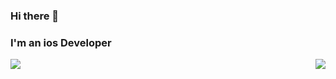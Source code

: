 ### Hi there 👋
### I'm an ios Developer 

<a href="https://github.com/ejssong/github-readme-stats">
  <img align="left" src="https://github-readme-stats.vercel.app/api?username=ejssong&show_icons=true&theme=dark" />
</a>
<a href="https://github.com/ejssong/github-readme-stats">
  <img align="right" src="https://github-readme-stats.vercel.app/api/top-langs/?username=ejssong&layout=compact&theme=dark" />
</a>

<!--
![GitHub stats](https://github-readme-stats.vercel.app/api?username=ejssong&show_icons=true&theme=dark)
[![Top Langs](https://github-readme-stats.vercel.app/api/top-langs/?username=ejssong&layout=compact&theme=dark)](https://github.com/ejssong/github-readme-stats)
--!>
<!--
**ejssong/ejssong** is a ✨ _special_ ✨ repository because its `README.md` (this file) appears on your GitHub profile.

Here are some ideas to get you started:

- 🔭 I’m currently working on ...
- 🌱 I’m currently learning ...
- 👯 I’m looking to collaborate on ...
- 🤔 I’m looking for help with ...
- 💬 Ask me about ...
- 📫 How to reach me: ...
- 😄 Pronouns: ...
- ⚡ Fun fact: ...
-->

